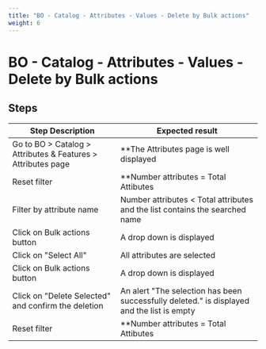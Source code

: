 ```yaml
---
title: "BO - Catalog - Attributes - Values - Delete by Bulk actions"
weight: 6
---
```


# BO - Catalog - Attributes - Values - Delete by Bulk actions
## Steps
| Step Description | Expected result |
| ----- | ----- |
| Go to BO > Catalog > Attributes & Features > Attributes page | **The Attributes page is well displayed |
| Reset filter | **Number attributes = Total Attibutes |
| Filter by attribute name | Number attributes < Total attributes and the list contains the searched name |
| Click on Bulk actions button | A drop down is displayed |
| Click on "Select All" | All attributes are selected |
| Click on Bulk actions button | A drop down is displayed |
| Click on "Delete Selected" and confirm the deletion | An alert "The selection has been successfully deleted." is displayed and the list is empty |
| Reset filter | **Number attributes = Total Attibutes |
